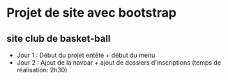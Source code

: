 # Projet de site avec bootstrap
## site club de basket-ball
- Jour 1 : Début du projet entête + début du menu
- Jour 2 : Ajout de la navbar + ajout de dossiers d'inscriptions (temps de réalisation: 2h30)